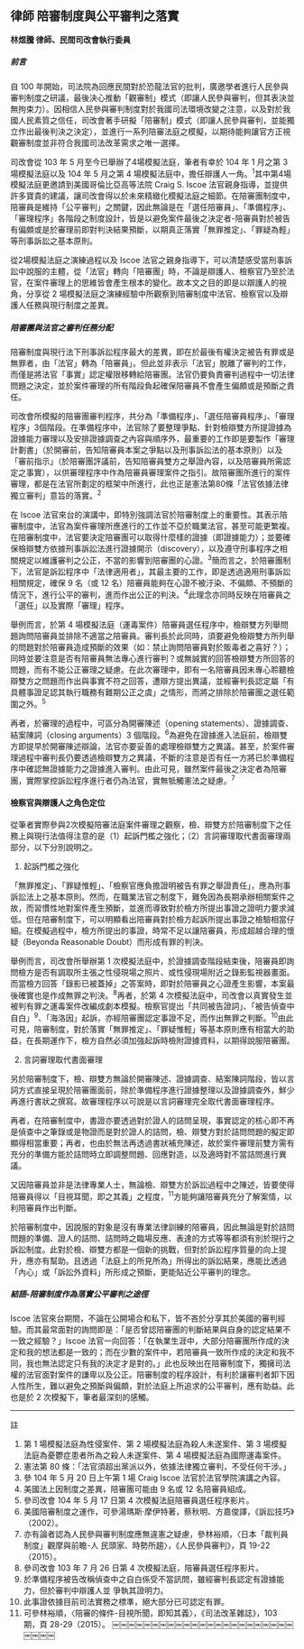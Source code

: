 ## 律師 陪審制度與公平審判之落實

**林煜騰 律師、民間司改會執行委員**

##### 前言

自 100 年開始，司法院為回應民間對於恐龍法官的批判，廣邀學者進行人民參與審判制度之研議，最後決心推動「觀審制」模式（即讓人民參與審判，但其表決並無拘束力）。因相信人民參與審判制度對於我國司法環境改變之注意，以及對於我國人民素質之信任，司改會著手研擬「陪審制」模式（即讓人民參與審判，並能獨立作出最後判決之決定），並進行一系列陪審法庭之模擬，以期待能夠讓官方正視觀審制度並非符合我國司法改革需求之唯一選擇。

司改會從 103 年 5 月至今已舉辦了4場模擬法庭，筆者有幸於 104 年 1 月之第 3 場模擬法庭以及 104 年 5 月之第 4 場模擬法庭中，擔任辯護人一角。<sup>1</sup>其中第4場模擬法庭更邀請到美國哥倫比亞高等法院 Craig S. Iscoe 法官親身指導，並提供許多寶貴的建議，讓司改會得以於未來精緻化模擬法庭之細節。在陪審團制度中，陪審員是維持「公平審判」之關鍵，因此無論是在「選任陪審員」、「準備程序」、「審理程序」各階段之制度設計，皆是以避免案件最後之決定者-陪審員對於被告有偏頗或是於審理前即對判決結果預斷，以期真正落實「無罪推定」、「罪疑為輕」等刑事訴訟之基本原則。

從2場模擬法庭之演練過程以及 Iscoe 法官之親身指導下，可以清楚感受當刑事訴訟中說服的主體，從「法官」轉向「陪審團」時，不論是辯護人、檢察官乃至於法官，在案件審理上的思維皆會產生根本的變化。故本文之目的即是以辯護人的視角，分享從 2 場模擬法庭之演練經驗中所觀察到陪審制度中法官、檢察官以及辯護人任務與現行制度之差異。

##### 陪審團與法官之審判任務分配

陪審制度與現行法下刑事訴訟程序最大的差異，即在於最後有權決定被告有罪或是無罪者，由「法官」轉為「陪審員」。但此並非表示「法官」脫離了審判的工作，而僅是將法官「事實」認定權限移轉給陪審團。法官仍要負責審判過程中一切法律問題之決定，並於案件審理的所有階段負起確保陪審員不會產生偏頗或是預斷之責任。

司改會所模擬的陪審團審判程序，共分為「準備程序」、「選任陪審員程序」、「審理程序」3個階段。在準備程序中，法官除了要整理爭點、針對檢辯雙方所提證據為證據能力審理以及安排證據調查之內容與順序外，最重要的工作即是要製作「審理計劃書」（於開審前，告知陪審員本案之爭點以及刑事訴訟法的基本原則）以及「審前指示」（於陪審團評議前，告知陪審員雙方之舉證內容，以及陪審員所需認定之事實），以供審理程序中作為陪審員審理案件之指引。故陪審團所進行的案件審理，都是在法官所劃定的框架中所進行，此也正是憲法第80條「法官依據法律獨立審判」意旨的落實。<sup>2</sup>

在 Iscoe 法官來台的演講中，即特別強調法官於陪審制度上的重要性。其表示陪審制度中，法官為案件審理所應進行的工作並不亞於職業法官，甚至可能更繁複。在陪審制度中，法官要決定陪審團可以取得什麼樣的證據（即證據能力）；並要確保檢辯雙方依據刑事訴訟法進行證據開示（discovery），以及遵守刑事程序之相關規定以維護審判之公正，不當的影響到陪審團的心證。<sup>3</sup>簡而言之，於陪審團制下，法官是訴訟程序中「法律適用者」，其最主要的工作，即是透過適用刑事訴訟相關規定，確保 9 名（或 12 名）陪審員能夠在心證不被汙染、不偏頗、不預斷的情況下，進行公平的審判，進而作出公正的判決。<sup>4</sup>此理念亦同時反映在陪審員之「選任」以及實際「審理」程序。

舉例而言，於第 4 場模擬法庭（運毒案件）陪審員選任程序中，檢辯雙方列舉問題詢問陪審員並排除不適當之陪審員。審判長於此同時，須要避免檢辯雙方所列舉的問題對於陪審員造成預斷的效果（如：禁止詢問陪審員對於販毒者之喜好？）；同時並要注意是否有陪審員無法專心進行審判？或無誠實的回答檢辯雙方所回答的問題，而有不能公正審理之疑慮。在此次審理中，即有一名陪審員因未專心聆聽檢辯雙方之問題而作出與事實不符之回答，遭辯方提出異議，並經審判長認定屬「有具體事證足認其執行職務有難期公正之虞」之情形，而將之排除於陪審團之選任範圍之外。<sup>5</sup>

再者，於審理的過程中，可區分為開審陳述（opening statements）、證據調查、結案陳詞（closing arguments）3 個階段。<sup>6</sup>為避免在證據進入法庭前，檢辯雙方即提早於開審陳述辯論，法官亦要妥善的處理檢辯雙方之異議。甚至，於案件審理過程中審判長仍要透過檢辯雙方之異議，不斷的注意是否有任一方將已於準備程序中確認無證據能力之證據進入審判。由此可見，雖然案件最後之決定者為陪審團，實際掌控訴訟程序進行者仍為法官，實無牴觸憲法之疑慮。<sup>7</sup>

#### 檢察官與辯護人之角色定位

從筆者實際參與2次模擬陪審法庭案件審理之觀察，檢、辯雙方於陪審制度下之任務上與現行法值得注意的是（1）起訴門檻之強化；（2）言詞審理取代書面審理兩部分，以下分別說明之。

1. 起訴門檻之強化

  「無罪推定」、「罪疑惟輕」、「檢察官應負擔證明被告有罪之舉證責任」，應為刑事訴訟法上之基本原則。然而，在職業法官之制度下，難免因為長期承辦相關案件之故，而習慣性地對案件產生預斷，並進而導致對於檢方所提出事證之證明力要求減低。但在陪審制度下，可以明顯看出陪審員對於檢方起訴所提出事證之檢驗相當仔細。在模擬過程中，檢方所提出的事證，時常不足以讓陪審員，形成超越合理的懷疑（Beyonda Reasonable Doubt）而形成有罪的判決。

  舉例而言，司改會所舉辦第 1 次模擬法庭中，於證據調查階段結束後，陪審員即詢問檢方是否有調取所主張之性侵現場之照片、或性侵現場附近之錄影監視器畫面。而當檢方回答「錄影已被蓋掉」之答案時，即對於陪審員之心證產生影響，本案最後確實也是作成無罪之判決。<sup>8</sup>再者，於第 4 次模擬法庭中，司改會以真實發生並被判有罪之運毒案件改編成劇本模擬。檢察官提出「共同被告證詞」、「被告偵查中自白」<sup>9</sup>、「海洛因」起訴，亦經陪審團認定事證不足，而作出無罪之判斷。<sup>10</sup>由此可見，陪審制度，對於落實「無罪推定」、「罪疑惟輕」等基本原則應有相當大的助益，在長期運作下，檢方自然必須加強起訴時檢附證據資料，以期得說服陪審團。

2. 言詞審理取代書面審理

  另於陪審制度下，檢、辯雙方無論於開審陳述、證據調查、結案陳詞階段，皆以言詞方式直接呈現於陪審團面前，除於準備程序進行證據整理以及證據調查外，鮮少再進行書狀之撰寫。故審理程序以可說是以言詞審理完全取代書面審理程序。

  再者，在陪審制度中，書證亦要透過對於證人的詰問呈現，事實認定的核心即不再是偵查中之筆錄或是物證而是對於證人的詰問，檢、辯雙方對於詰問問題的擬定即顯得相當重要；再者，也由於無法再透過書狀補充陳述，故於案件審理前雙方需有充分的準備方能於詰問時立即調整問題、回應對造，以及適時對不當詰問進行異議。

  又因陪審員並非是法律專業人士，無論檢、辯雙方於訴訟過程中之陳述，皆要使得陪審員得以「目視耳聞，即之其義」之程度，<sup>11</sup>方能夠讓陪審員充分了解案情，以利陪審員作出判斷。

  於陪審制度中，因說服的對象是沒有專業法律訓練的陪審員，因此無論是對於詰問問題的準備、證人的詰問、詰問時之臨場反應、表達的方式等等都須有別於現行之訴訟制度。此對於檢、辯雙方都是一個新的挑戰，但對於訴訟程序質量的向上提升，應亦有幫助。且透過「法庭上的所見所為」所得出的訴訟結果，應能比透過「內心」或「訴訟外資料」所形成之預斷，更能貼近公平審判的理念。

##### 結語-陪審制度作為落實公平審判之途徑

Iscoe 法官來台期間，不論在公開場合和私下，皆不吝於分享其於美國的審判經驗。而其最常面對的詢問即是：「是否曾認陪審團的判斷結果與自身的認定結果不一致之經驗？」Iscoe 法官一向回答：「在執業生涯中，大部分陪審團所作成的決定和我的想法都是一致的；而在少數的案件中，若陪審員一致所作成的決定和我不同，我也無法認定只有我的決定才是對的。」此也反映出在陪審制度下，獨擁司法權的法官面對案件的謙卑以及公正。陪審制度的程序設計，有利於讓審判者卸下因人性所生，難以避免之預斷與偏頗，對於法庭上所追求的公平審判，應有助益。此也是於 2 次模擬下，筆者最深刻的感觸。

---

註
1. 第 1 場模擬法庭為性侵案件、第 2 場模擬法庭為殺人未遂案件、第 3 場模擬法庭為憂鬱症患者所為之殺人未遂案件、第 4 場模擬法庭為國際運毒案件。
2. 憲法第 80 條：「法官須超出黨派以外，依據法律獨立審判，不受任何干涉。」
3. 參 104 年 5 月 20 日上午第 1 場 Craig Iscoe 法官於法官學院演講之內容。
4. 美國法上因制度之差異，陪審團可能由 9 名或 12 名陪審員組成。
5. 參司改會 104 年 5 月 17 日第 4 次模擬法庭陪審員選任程序影片。
6. 美國陪審制度之運作，可參湯瑪斯‧摩伊特著，蔡秋明、方嘉俊譯，《訴訟技巧》（2002）。
7. 亦有論者認為人民參與審判制度應無違憲之疑慮，參林裕順，〈日本「裁判員制度」觀摩與前瞻-人
民頭家、時勢所趨〉，《人民參與審判》，頁 19-22（2015）。
8. 參司改會 103 年 7 月 26 日第 4 次模擬法庭，陪審員選任程序影片。
9. 於準備程序被告改稱偵查中之自白係受不當訊問，雖經審判長認定有證據能力，但於審判中辯護人並
爭執其證明力。
10. 此事證依據目前司法實務之標準，絕大部分已可認定有罪。
11. 可參林裕順，〈陪審的條件-目視所聞，即知其義〉，《司法改革雜誌》，103 期，頁 28-29（2015）。
￼￼￼￼￼￼￼￼￼￼￼￼￼￼￼￼￼￼￼￼￼￼￼￼￼￼￼